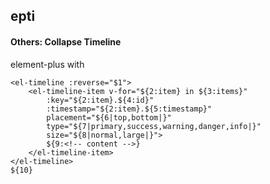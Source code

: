 ## epti
#### Others: Collapse Timeline
element-plus <el-timeline> with <el-timeline-item>
```
<el-timeline :reverse="$1">
	<el-timeline-item v-for="${2:item} in ${3:items}"
		:key="${2:item}.${4:id}"
		:timestamp="${2:item}.${5:timestamp}"
		placement="${6|top,bottom|}"
		type="${7|primary,success,warning,danger,info|}"
		size="${8|normal,large|}">
		${9:<!-- content -->}
	</el-timeline-item>
</el-timeline>
${10}
```